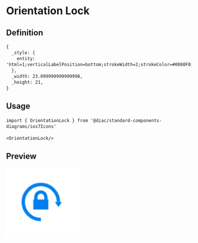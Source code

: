 # Orientation Lock

## Definition

```
{
  _style: { 
    entity: 'html=1;verticalLabelPosition=bottom;strokeWidth=2;strokeColor=#0080F0;fillColor=strokeColor;shadow=0;dashed=0;shape=mxgraph.ios7.icons.orientation_lock;pointerEvents=1',
  },
  _width: 23.099999999999998,
  _height: 21,
}
```

## Usage

```
import { OrientationLock } from '@diac/standard-components-diagrams/ios7Icons'

<OrientationLock/>
```

## Preview

<img src="./orientation-lock.png" width="200"/>
